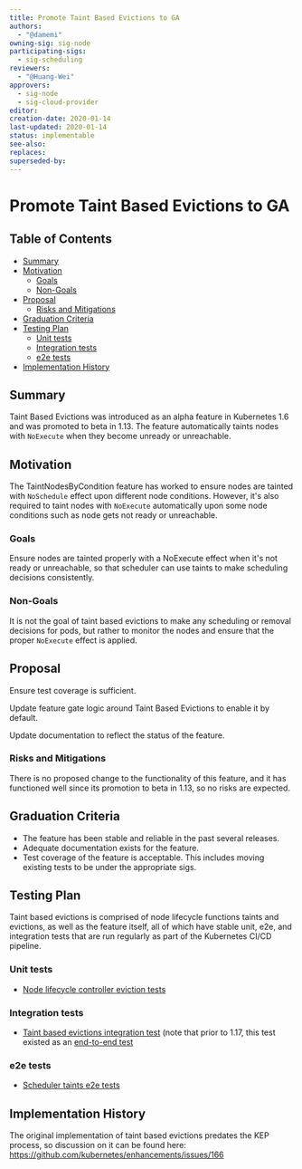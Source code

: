 ```yaml
---
title: Promote Taint Based Evictions to GA
authors:
  - "@damemi"
owning-sig: sig-node
participating-sigs:
  - sig-scheduling
reviewers:
  - "@Huang-Wei"
approvers:
  - sig-node
  - sig-cloud-provider
editor:
creation-date: 2020-01-14
last-updated: 2020-01-14
status: implementable
see-also:
replaces:
superseded-by:
---
```


# Promote Taint Based Evictions to GA

## Table of Contents

<!-- toc -->
- [Summary](#summary)
- [Motivation](#motivation)
  - [Goals](#goals)
  - [Non-Goals](#non-goals)
- [Proposal](#proposal)
  - [Risks and Mitigations](#risks-and-mitigations)
- [Graduation Criteria](#graduation-criteria)
- [Testing Plan](#testing-plan)
  - [Unit tests](#unit-tests)
  - [Integration tests](#integration-tests)
  - [e2e tests](#e2e-tests)
- [Implementation History](#implementation-history)
<!-- /toc -->

## Summary

Taint Based Evictions was introduced as an alpha feature in Kubernetes 1.6 and was promoted to
beta in 1.13. The feature automatically taints nodes with `NoExecute` when they become unready or
unreachable.

## Motivation

The TaintNodesByCondition feature has worked to ensure nodes are tainted with `NoSchedule` effect
upon different node conditions. However, it's also required to taint nodes with `NoExecute` automatically
upon some node conditions such as node gets not ready or unreachable.

### Goals

Ensure nodes are tainted properly with a NoExecute effect when it's not ready or unreachable, so that
scheduler can use taints to make scheduling decisions consistently.

### Non-Goals

It is not the goal of taint based evictions to make any scheduling or removal decisions for pods, but rather
to monitor the nodes and ensure that the proper `NoExecute` effect is applied.

## Proposal

Ensure test coverage is sufficient.

Update feature gate logic around Taint Based Evictions to enable it by default.

Update documentation to reflect the status of the feature.


### Risks and Mitigations

There is no proposed change to the functionality of this feature, and it has functioned 
well since its promotion to beta in 1.13, so no risks are expected.


## Graduation Criteria

* The feature has been stable and reliable in the past several releases.
* Adequate documentation exists for the feature.
* Test coverage of the feature is acceptable. This includes moving existing tests to be under the appropriate sigs.

## Testing Plan

Taint based evictions is comprised of node lifecycle functions taints and
evictions, as well as the feature itself, all of which have stable unit, e2e,
and integration tests that are run regularly as part of the Kubernetes CI/CD pipeline.

### Unit tests
* [Node lifecycle controller eviction tests](https://github.com/kubernetes/kubernetes/blob/47d5c3ef8d/pkg/controller/nodelifecycle/node_lifecycle_controller_test.go#L196)

### Integration tests
* [Taint based evictions integration test](https://github.com/kubernetes/kubernetes/blob/47d5c3ef8df2b1b26da739aec0ada15d41f20cf3/test/integration/scheduler/taint_test.go#L580) (note that prior to 1.17, this test existed as an [end-to-end test](https://github.com/kubernetes/kubernetes/blob/001f2cd2b553d06028c8542c8817820ee05d657f/test/e2e/scheduling/taint_based_evictions.go)

### e2e tests
* [Scheduler taints e2e tests](https://github.com/kubernetes/kubernetes/blob/master/test/e2e/scheduling/taints.go)

## Implementation History

The original implementation of taint based evictions predates the KEP process, so discussion on it can be found here: https://github.com/kubernetes/enhancements/issues/166


